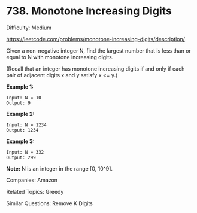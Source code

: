 # 738. Monotone Increasing Digits

Difficulty: Medium

https://leetcode.com/problems/monotone-increasing-digits/description/

Given a non-negative integer N, find the largest number that is less than or equal to N with monotone increasing digits.

(Recall that an integer has monotone increasing digits if and only if each pair of adjacent digits x and y satisfy x <= y.)

**Example 1:**
```
Input: N = 10
Output: 9
```
**Example 2:**
```
Input: N = 1234
Output: 1234
```
**Example 3:**
```
Input: N = 332
Output: 299
```
**Note:** N is an integer in the range [0, 10^9].

Companies: Amazon

Related Topics: Greedy

Similar Questions: Remove K Digits
